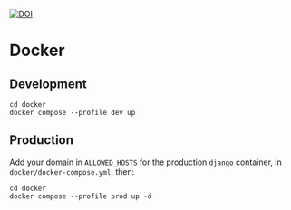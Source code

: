 [![DOI](https://zenodo.org/badge/280122006.svg)](https://zenodo.org/badge/latestdoi/280122006)

# Docker

## Development

```
cd docker
docker compose --profile dev up
```

## Production

Add your domain in `ALLOWED_HOSTS` for the production `django` container, in `docker/docker-compose.yml`, then:

```
cd docker
docker compose --profile prod up -d
```
